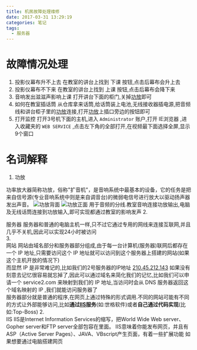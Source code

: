 ```yaml
---
title: 机房故障处理维修
date: 2017-03-31 13:29:19
categories: 笔记
tags:
  - 服务器
---
```

# 故障情况处理
1. 投影仪幕布升不上去
  在教室的讲台上找到 <kbd>下课</kbd> 按钮,点击后幕布会升上去
2. 投影仪幕布不下来
  在教室的讲台上找到 <kbd>上课</kbd> 按钮,点击后幕布会降下来
3. 音响发出滋滋声影响上课
  打开讲台下面的柜门,关掉[功放](#gongfang)即可
4. 如何在教室插话筒
  从仓库拿来话筒,给话筒装上电池,无线接收器插电源,把音频线和讲台柜子里的[功放](#gongfang)连接,打开[功放](#gongfang)上插口旁边的按钮即可
5. 打开监控
  打开3号机下面的主机,进入 `Administrator` 账户,打开 IE浏览器 ,进入收藏夹的 `WEB SERVICE` ,点击左下角的全部打开,在视频最下面选择全屏,显示9个窗口

# 名词解释
1. <div id="gongfang"></div>功放
  功率放大器简称功放，俗称"扩音机"，是音响系统中最基本的设备，它的任务是把来自信号源(专业音响系统中则是来自调音台)的微弱电信号进行放大以驱动扬声器发出声音。
  ![功放背面](/post/img/maintenance.jpg)
  ![功放正面](/post/img/maintenance_2.jpg)
  用于音频的分线.教室音响连接功放输出,电脑及无线话筒连接到功放输入,即可实现都通过教室的影响发声
2. <div id="fuwuqi"></div>服务器
  服务器和普通的电脑主机一样,只不过它通过专用的网线来连接互联网,并且几乎不关机,因此可以实现24小时被访问  
3. <div id="wangzhan"></div>网站
  网站由域名部分和服务器部分组成,由于每一台计算机(服务器)联网后都存在一个 IP 地址,只需要访问这个 IP 地址就可以访问到这个服务器上搭建的网站(如果这个主机开放的情况下)  
  而显然 IP 是非常难记的,比如我们的2号服务器的IP地址 [210.45.212.143](http://210.45.212.143) 如果没有刻意去记忆很容易就忘掉了,因此可以通过域名来简化我们的记忆,比如我们可以申请一个 service2.com 来映射到我们的 IP 地址,当访问时会从 DNS 服务器返回这个域名映射的 IP ,我们就能访问服务器了  
  服务器部分就是普通的程序,在网页上通过特殊的形式调用.不同的网站可能有不同的方式让外部能够访问,比如**通过[IIS](#iis)服务**(如:世格软件)或者**自己通过代码实现**(比如:Top-Boss)
2. <div id="iis"></div>IIS
  IIS是Internet Information Services的缩写，把World Wide Web server、Gopher server和FTP server全部包容在里面。 IIS意味着你能发布网页，并且有ASP（Active Server Pages）、JAVA、VBscript产生页面，有着一些扩展功能
  如果想要通过电脑搭建网页